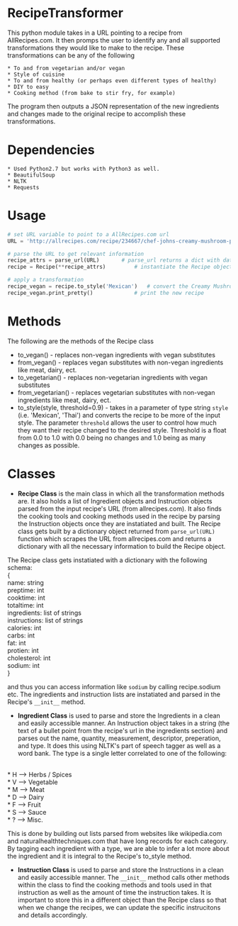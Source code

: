 # RecipeTransformer

This python module takes in a URL pointing to a recipe from AllRecipes.com. It then promps the user to identify any and all supported 
transformations they would like to make to the recipe. These transformations can be any of the following 
	
	* To and from vegetarian and/or vegan
	* Style of cuisine
	* To and from healthy (or perhaps even different types of healthy)
	* DIY to easy
	* Cooking method (from bake to stir fry, for example)

The program then outputs a JSON representation of the new ingredients and changes made to the original recipe to accomplish these transformations. 

# Dependencies 
	* Used Python2.7 but works with Python3 as well. 
	* BeautifulSoup
	* NLTK
	* Requests


# Usage 

```python
# set URL variable to point to a AllRecipes.com url
URL = 'http://allrecipes.com/recipe/234667/chef-johns-creamy-mushroom-pasta/?internalSource=rotd&referringId=95&referringContentType=recipe%20hub'

# parse the URL to get relevant information
recipe_attrs = parse_url(URL) 		# parse_url returns a dict with data to populate a Recipe object
recipe = Recipe(**recipe_attrs)			# instantiate the Recipe object by unpacking dictionary

# apply a transformation
recipe_vegan = recipe.to_style('Mexican')	# convert the Creamy Mushroom Pasta to be Mexican style
recipe_vegan.print_pretty()				# print the new recipe 

```

# Methods

The following are the methods of the Recipe class

* to_vegan() - replaces non-vegan ingredients with vegan substitutes
* from_vegan() - replaces vegan substitutes with non-vegan ingredients like meat, dairy, ect. 
* to_vegetarian() - replaces non-vegetarian ingredients with vegan substitutes
* from_vegetarian() - replaces vegetarian substitutes with non-vegan ingredients like meat, dairy, ect. 
* to_style(style, threshold=0.9) - takes in a parameter of type string `style` (i.e. 'Mexican', 'Thai') and converts the recipe to be more of the input style. The parameter `threshold` allows the user to control how much they want their recipe changed to the desired style. Threshold is a float from 0.0 to 1.0 with 0.0 being no changes and 1.0 being as many changes as possible. 


# Classes

* **Recipe Class** is the main class in which all the transformation methods are. It also holds a list of Ingredient objects and Instruction objects parsed from the input recipe's URL (from allrecipes.com). It also finds the cooking tools and cooking methods used in the recipe by parsing the Instruction objects once they are instatiated and built. The Recipe class gets built by a dictionary object returned from `parse_url(URL)` function which scrapes the URL from allrecipes.com and returns a dictionary with all the necessary information to build the Recipe object. 

The Recipe class gets instatiated with a dictionary with the following schema:
<br />
{
	<br />
		name: string
		<br />
		preptime: int
		<br />
		cooktime: int
		<br />
		totaltime: int
		<br />
		ingredients: list of strings
		<br />
		instructions: list of strings
		<br />
		calories: int
		<br />
		carbs: int
		<br />
		fat: int
		<br />
		protien: int
		<br />
		cholesterol: int
		<br />
		sodium: int
<br />
}
<br />

and thus you can access information like `sodium` by calling recipe.sodium etc. The ingredients and instruction lists are instatiated and parsed in the Recipe's `__init__` method.


* **Ingredient Class** is used to parse and store the Ingredients in a clean and easily accessible manner. An Instruction object takes in a string (the text of a bullet point from the recipe's url in the ingredients section) and parses out the name, quantity, measurement, descriptor, preperation, and type. It does this using NLTK's part of speech tagger as well as a word bank. The type is a single letter correlated to one of the following:
<br />
		* H --> Herbs / Spices
		<br />
		* V --> Vegetable 
		<br />
		* M --> Meat
		<br />
		* D --> Dairy
		<br />
		* F --> Fruit
		<br />
		* S --> Sauce
		<br />
		* ? --> Misc.
		<br />

This is done by building out lists parsed from websites like wikipedia.com and naturalhealthtechniques.com that have long records for each category. By tagging each ingredient with a type, we are able to infer a lot more about the ingredient and it is integral to the Recipe's to_style method.


* **Instruction Class** is used to parse and store the Instructions in a clean and easily accessible manner. The `__init__` method calls other methods within the class to find the cooking methods and tools used in that instruction as well as the amount of time the instruction takes. It is important to store this in a different object than the Recipe class so that when we change the recipes, we can update the specific instrucitons and details accordingly.

